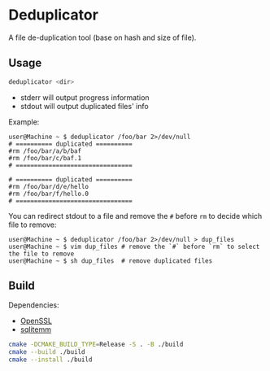 # Deduplicator

A file de-duplication tool (base on hash and size of file).

## Usage

```sh
deduplicator <dir>
```

- stderr will output progress information
- stdout will output duplicated files' info

Example:

```shell
user@Machine ~ $ deduplicator /foo/bar 2>/dev/null
# ========== duplicated ==========
#rm /foo/bar/a/b/baf
#rm /foo/bar/c/baf.1
# ================================

# ========== duplicated ==========
#rm /foo/bar/d/e/hello
#rm /foo/bar/f/hello.0
# ================================

```

You can redirect stdout to a file and remove the `#` before `rm` to decide which file to remove:

```shell
user@Machine ~ $ deduplicator /foo/bar 2>/dev/null > dup_files
user@Machine ~ $ vim dup_files # remove the `#` before `rm` to select the file to remove
user@Machine ~ $ sh dup_files  # remove duplicated files
```

## Build

Dependencies:

- [OpenSSL](https://www.openssl.org/)
- [sqlitemm](https://github.com/exdinner/sqlitemm)

```sh
cmake -DCMAKE_BUILD_TYPE=Release -S . -B ./build
cmake --build ./build
cmake --install ./build
```
